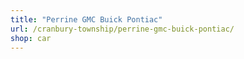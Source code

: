 ```yaml
---
title: "Perrine GMC Buick Pontiac"
url: /cranbury-township/perrine-gmc-buick-pontiac/
shop: car
---
```

